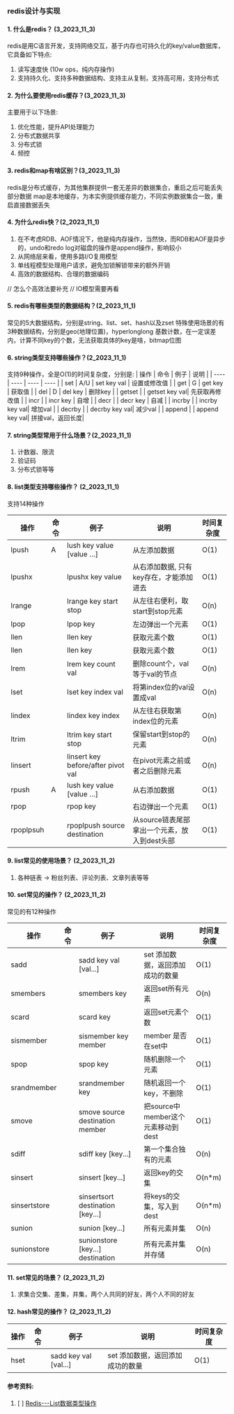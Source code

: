 ### redis设计与实现

#### 1. 什么是redis？ (3_2023_11_3)
redis是用C语言开发，支持网络交互，基于内存也可持久化的key/value数据库，它具备如下特点:
1. 读写速度快 (10w ops，纯内存操作)
2. 支持持久化、支持多种数据结构、支持主从复制，支持高可用，支持分布式

#### 2. 为什么要使用redis缓存？(3_2023_11_3)
主要用于以下场景:
1. 优化性能，提升API处理能力
2. 分布式数据共享
3. 分布式锁
4. 频控

#### 3. redis和map有啥区别？(3_2023_11_3)
redis是分布式缓存，为其他集群提供一套无差异的数据集合，重启之后可能丢失部分数据
map是本地缓存，为本实例提供缓存能力，不同实例数据集合一致，重启直接数据丢失


#### 4. 为什么redis快？(2_2023_11_1)
1. 在不考虑RDB、AOF情况下，他是纯内存操作，当然快，而RDB和AOF是异步的，undo和redo log对磁盘的操作是append操作，影响较小
2. 从网络层来看，使用多路I/O复用模型
3. 单线程模型处理用户请求，避免加锁解锁带来的额外开销
4. 高效的数据结构、合理的数据编码

// 怎么个高效法要补充
// IO模型需要再看
#### 5.  redis有哪些类型的数据结构？(2_2023_11_1)
常见的5大数据结构，分别是string、list、set、hash以及zset
特殊使用场景的有3种数据结构，分别是geo(地理位置)，hyperlonglong 基数计数，在一定误差内，计算不同key的个数，无法获取具体的key是啥，bitmap位图

#### 6. string类型支持哪些操作？(2_2023_11_1)
支持9种操作，全是O(1)的时间复杂度，分别是:
|  操作   | 命令   | 例子        | 说明          |
|  ----  | ----  | ----        | ----         |
| set    | A/U | set key val   | 设置或修改值    |
| get    | G   | get key       | 获取值         |
| del    | D   | del key       | 删除key        |
| getset |     | getset key val| 先获取再修改值   |
| incr   |     | incr key      | 自增           |
| decr   |     | decr key      | 自减           |
| incrby |     | incrby key val| 增加val        |
| decrby |     | decrby key val| 减少val        |
| append |     | append key val| 拼接val，返回长度|


#### 7. string类型常用于什么场景？(2_2023_11_1)
1. 计数器、限流
2. 验证码
3. 分布式锁等等

#### 8. list类型支持哪些操作？ (2_2023_11_1)
支持14种操作

|  操作     | 命令   | 例子                         | 说明           | 时间复杂度 |
|  ----    | ----   | ----                        | ----          | ----     |
| lpush     | A     | lush  key value [value …]  | 从左添加数据     | O(1)    |
| lpushx    |       | lpushx key value            | 从右添加数据, 只有key存在，才能添加进去    | O(1)    |
| lrange    |       | lrange key start stop       | 从左往右便利，取start到stop元素       | O(n)    |
| lpop      |       | lpop key                    | 左边弹出一个元素 | O(1)    |
| llen      |       | llen key                    | 获取元素个数     | O(1)    |
| llen      |       | llen key                    | 获取元素个数     | O(1)    |
| lrem      |       | lrem key count val          | 删除count个，val等于val的节点   | O(n)    |
| lset      |       | lset key index val          | 将第index位的val设置成val      | O(n)    |
| lindex    |       | lindex key index            | 从左往右获取第index位的元素      | O(n)    |
| ltrim     |        | ltrim key start stop        | 保留start到stop的元素          | O(n)    |
| linsert   |      | linsert key before/after pivot val        | 在pivot元素之前或者之后删除元素          | O(n)    |
| rpush     | A     | lush  key value [value …]  | 从右添加数据     | O(1)    |
| rpop      |       | rpop key                    | 右边弹出一个元素 | O(1)    |
| rpoplpsuh      |       | rpoplpush source destination  | 从source链表尾部拿出一个元素，放入到dest头部 | O(1)    |


#### 9. list常见的使用场景？ (2_2023_11_2)
1. 各种链表 -> 粉丝列表、评论列表、文章列表等等

#### 10. set常见的操作？  (2_2023_11_2)
常见的有12种操作

|  操作     | 命令   | 例子                         | 说明                             | 时间复杂度 |
|  ----    | ----   | ----                        | ----                            | ----    |
| sadd     |        |  sadd key val [val...]      | set 添加数据，返回添加成功的数量     | O(1)    |
| smembers |        |  smembers key               | 返回set所有元素                   | O(n)    |
| scard    |        |  scard key                  | 返回set元素个数                   | O(1)    |
| sismember|        |  sismember key member       | member 是否在set中                | O(1)    |
| spop     |        |  spop key                   | 随机删除一个元素                   | O(1)    |
| srandmember   |        |  srandmember key           | 随机返回一个key，不删除          | O(1)    |
| smove   |           |  smove source destination member    | 把source中member这个元素移动到dest  | O(1)    |
| sdiff   |           |  sdiff key [key...]    | 第一个集合独有的元素  | O(n)    |
| sinsert |           |  sinsert [key...]    | 返回key的交集  | O(n*m)    |
| sinsertstore |       |  sinsertsort destination [key...]    | 将keys的交集，写入到dest  | O(n*m)    |
| sunion |       |  sunion [key...]    | 所有元素并集  | O(n)    |
| sunionstore |       |  sunionstore [key...] destination   | 所有元素并集并存储  | O(n)    |


#### 11. set常见的场景？ (2_2023_11_2)
1. 求集合交集、差集，并集，两个人共同的好友，两个人不同的好友


#### 12. hash常见的操作？ (2_2023_11_2)
|  操作     | 命令   | 例子                         | 说明                             | 时间复杂度 |
|  ----    | ----   | ----                        | ----                            | ----    |
| hset     |        |  sadd key val [val...]      | set 添加数据，返回添加成功的数量     | O(1)    |


#### 参考资料:
1. [ ] [Redis---List数据类型操作](https://developer.aliyun.com/article/71365)




